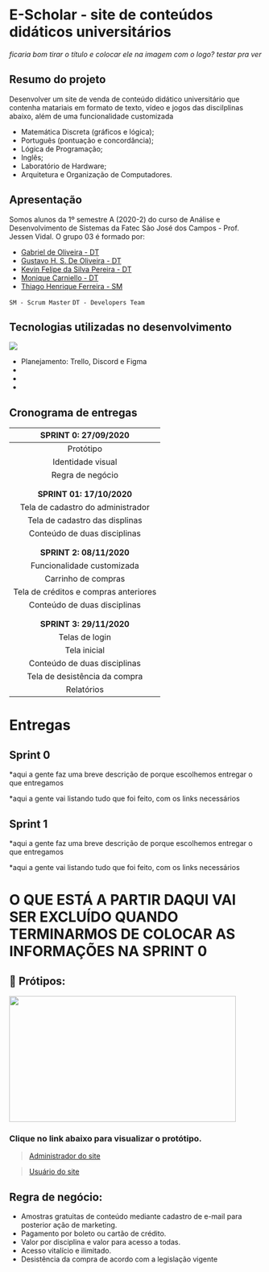 # E-Scholar - site de conteúdos didáticos universitários

*ficaria bom tirar o título e colocar ele na imagem com o logo? testar pra ver*


## Resumo do projeto

 Desenvolver um site de venda de conteúdo didático universitário que contenha matariais em formato de texto, vídeo e jogos das discilplinas abaixo, além de uma funcionalidade customizada
 
* Matemática Discreta (gráficos e lógica);
* Português (pontuação e concordância);
* Lógica de Programação;
* Inglês;
* Laboratório de Hardware;
* Arquitetura e Organização de Computadores.


## Apresentação

Somos alunos da 1º semestre A (2020-2) do curso de Análise e Desenvolvimento de Sistemas da Fatec São José dos Campos - Prof. Jessen Vidal.
O grupo 03 é formado por:
- [Gabriel de Oliveira - DT](https://www.linkedin.com/in/gabriel-de-oliveira-88a9461b3/)
- [Gustavo H. S. De Oliveira - DT](https://www.linkedin.com/in/gustavo-oliveira-a671b71b5/)
- [Kevin Felipe da Silva Pereira - DT](https://www.linkedin.com/in/kevin-pereira-3a7aa31b7)
- [Monique Carniello - DT](https://www.linkedin.com/in/monique-carniello-511ba61b6/)
- [Thiago Henrique Ferreira - SM](https://www.linkedin.com/in/thiago-henrique-ferreira-2499a41a8/)

`SM - Scrum Master`
`DT - Developers Team`


## Tecnologias utilizadas no desenvolvimento


<img src="https://github.com/PI-Grupo-3/prot-tipo/blob/master/src/Tecnologias.jpg">

* Planejamento: Trello, Discord e Figma
*
*
*


## Cronograma de entregas

| **SPRINT 0: 27/09/2020**              |
| :-----------------------------------: |
|Protótipo                              |
|Identidade visual                      |
|Regra de negócio                       |
|                                       |
|                                       |
| **SPRINT 01: 17/10/2020**             |
| Tela de cadastro do administrador     |
| Tela de cadastro das displinas        |
| Conteúdo de duas disciplinas          |
|                                       |
|                                       |
| **SPRINT 2: 08/11/2020**              |
| Funcionalidade customizada            |
| Carrinho de compras                   |
| Tela de créditos e compras anteriores |
| Conteúdo de duas disciplinas          |
|                                       |
|                                       |
| **SPRINT 3: 29/11/2020**              |
| Telas de login                        |
| Tela inicial                          |
| Conteúdo de duas disciplinas          |
| Tela de desistência da compra         |
| Relatórios                            |




# Entregas


## Sprint 0

*aqui a gente faz uma breve descrição de porque escolhemos entregar o que entregamos

*aqui a gente vai listando tudo que foi feito, com os links necessários


## Sprint 1

*aqui a gente faz uma breve descrição de porque escolhemos entregar o que entregamos

*aqui a gente vai listando tudo que foi feito, com os links necessários










# O QUE ESTÁ A PARTIR DAQUI VAI SER EXCLUÍDO QUANDO TERMINARMOS DE COLOCAR AS INFORMAÇÕES NA SPRINT 0


## :art: Prótipos:

<img align="center" src="https://github.com/PI-Grupo-3/prot-tipo/blob/master/src/Cover.png"  height="250" width="450">

### Clique no link abaixo para visualizar o protótipo.

> [Administrador do site](https://www.figma.com/proto/0vJ4fIZwk8dtKYKwsZpGIp/GRUPO-III---FATEC?node-id=65%3A1274&scaling=min-zoom)
  
> [Usuário do site](https://www.figma.com/proto/0vJ4fIZwk8dtKYKwsZpGIp/GRUPO-III---FATEC?node-id=160%3A2242&scaling=min-zoom)




## Regra de negócio: 

* Amostras gratuitas de conteúdo mediante cadastro de e-mail para posterior ação de marketing.
* Pagamento por boleto ou cartão de crédito.
* Valor por disciplina e valor para acesso a todas. 
* Acesso vitalício e ilimitado.
* Desistência da compra de acordo com a legislação vigente
